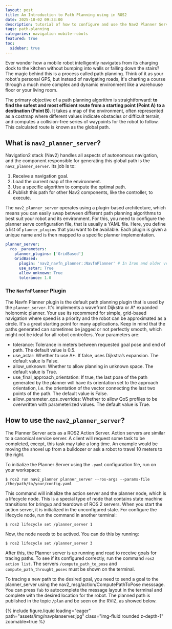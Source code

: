 ```yaml
---
layout: post
title: An Introduction to Path Planning using in ROS2
date: 2025-10-02 09:33:00
description: tutorial of how to configure and use the Nav2 Planner Server for path planning with mobile robots
tags: path-planning
categories: navigation mobile-robots
featured: true
toc:
  sidebar: true
---
```



Ever wonder how a mobile robot intelligently navigates from its charging dock to the kitchen without bumping into walls or falling down the stairs? The magic behind this is a process called path planning. Think of it as your robot's personal GPS, but instead of navigating roads, it's charting a course through a much more complex and dynamic environment like a warehouse floor or your living room.

The primary objective of a path planning algorithm is straightforward: **to find the safest and most efficient route from a starting point (Point A) to a destination (Point B)**. It takes a map of the environment, often represented as a costmap where different values indicate obstacles or difficult terrain, and computes a collision-free series of waypoints for the robot to follow. This calculated route is known as the global path.

## What is `nav2_planner_server`?

Navigation2 stack (Nav2) handles all aspects of autonomous navigation, and the component responsible for generating this global path is the `nav2_planner_server`. Its job is to:

1. Receive a navigation goal.
2. Load the current map of the environment.
3. Use a specific algorithm to compute the optimal path.
4. Publish this path for other Nav2 components, like the controller, to execute.

The `nav2_planner_server` operates using a plugin-based architecture, which means you can easily swap between different path planning algorithms to best suit your robot and its environment. For this, you need to configure the planner serve configuration file, that is usually a YAML file. Here, you define a list of `planner_plugins` that you want to be available. Each plugin is given a unique name and is then mapped to a specific planner implementation.

```yml
planner_server:
  ros__parameters:
    planner_plugins: ['GridBased']
    GridBased:
      plugin: 'nav2_navfn_planner::NavfnPlanner' # In Iron and older versions, "/" was used instead of "::"
      use_astar: True
      allow_unknown: True
      tolerance: 1.0
```

### The `NavfnPlanner` Plugin

The Navfn Planner plugin is the default path planning plugin that is used by the `planner_server`. It's implements a wavefront Dijkstra or A* expanded holonomic planner. Your use its recommend for simple, grid-based navigation where speed is a priority and the robot can be approximated as a circle. It's a great starting point for many applications. Keep in mind that the paths generated can sometimes be jagged or not perfectly smooth, which might not be ideal for all robot controllers. Your parameters are: 

- tolerance: Tolerance in meters between requested goal pose and end of path. The default value is 0.5.
- use_astar: Whether to use A*. If false, uses Dijkstra’s expansion. The default value is False. 
- allow_unknown: Whether to allow planning in unknown space. The default value is True.
- use_final_approach_orientation: If true, the last pose of the path generated by the planner will have its orientation set to the approach orientation, i.e. the orientation of the vector connecting the last two points of the path. The default value is False.
- allow_parameter_qos_overrides: Whether to allow QoS profiles to be overwritten with parameterized values. The default value is True.

## How to use the `nav2_planner_server`?

The Planner Server acts as a ROS2 Action Server. Action servers are similar to a canonical service server. A client will request some task to be completed, except, this task may take a long time. An example would be moving the shovel up from a bulldozer or ask a robot to travel 10 meters to the right.

To initialize the Planner Server using the `.yaml` configuration file, run on your workspace:

```shell
$ ros2 run nav2_planner planner_server --ros-args --params-file /the/path/to/your/config.yaml
```

This command will initialize the action server and the planner node, which is a lifecycle node. This is a special type of node that contains state machine transitions for bringup and teardown of ROS 2 servers. When you start the action server, it is initialized in the unconfigured state. For configure the lifecycle node, run the command in another terminal:

```shell
$ ros2 lifecycle set /planner_server 1
```

Now, the node needs to be actived. You can do this by running: 

```shell
$ ros2 lifecycle set /planner_server 3
```

After this, the Planner server is up running and read to receive goals for tracing paths. To see if its configured correctly, run the command `ros2 action list`. The servers `/compute_path_to_pose` and `compute_path_throught_poses` must be shown on the terminal. 

To tracing a new path to the desired goal, you need to send a goal to the planner_server using the nav2_msg/action/ComputePathToPose messsage. You can press `Tab` to autocomplete the message layout in the terminal and complete with the desired location for the robot. The planned path is published in the topic `/plan` and be seen on the RViZ, as showed below.  

<div class="row mt-3">
    <div class="col-sm mt-3 mt-md-0">
        {% include figure.liquid loading="eager" path="assets/img/navplanserver.jpg" class="img-fluid rounded z-depth-1" zoomable=true %}
    </div>
</div>